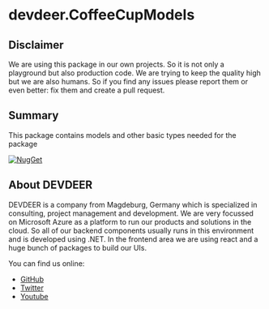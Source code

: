 # devdeer.CoffeeCupModels

## Disclaimer

We are using this package in our own projects. So it is not only a playground but also production code. We are trying to keep the quality high but we are also humans. So if you find any issues please report them or even better: fix them and create a pull request.

## Summary

This package contains models and other basic types needed for the package

[![NugGet](https://img.shields.io/nuget/vpre/devdeer.CoffeeCupApiAccess.svg?label=devdeer.CoffeeCupApiAccess)](https://www.nuget.org/packages/devdeer.CoffeeCupApiAccess/)

## About DEVDEER

DEVDEER is a company from Magdeburg, Germany which is specialized in consulting, project management and development. We are very focussed on Microsoft Azure as a platform to run our products and solutions in the cloud. So all of our backend components usually runs in this environment and is developed using .NET. In the frontend area we are using react and a huge bunch of packages to build our UIs.

You can find us online:

- [GitHub](https://github.com/devdeer)
- [Twitter](https://twitter.com/devdeerz)
- [Youtube](https://m.youtube.com/@real-codingfreaks)
